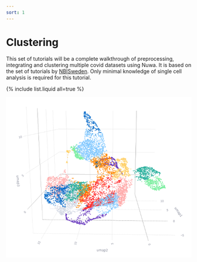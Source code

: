 ```yaml
---
sort: 1
---
```


# Clustering

This set of tutorials will be a complete walkthrough of preprocessing, integrating and clustering multiple covid datasets using Nuwa. It is based on the set of tutorials by [NBISweden](https://nbisweden.github.io/workshop-scRNAseq/home_contents.html). Only minimal knowledge of single cell analysis is required for this tutorial. 

{% include list.liquid all=true %}

<img alt='page screenshot' src='https://raw.githubusercontent.com/nuwa-genomics/Nuwa/main/docs/assets/images/screenshots/clustering_tutorial/plotly_cluster.png'>
